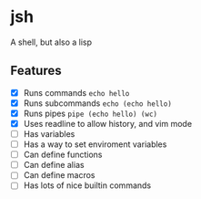 # jsh
A shell, but also a lisp

## Features
- [x] Runs commands `echo hello`
- [x] Runs subcommands `echo (echo hello)`
- [x] Runs pipes `pipe (echo hello) (wc)`
- [x] Uses readline to allow history, and vim mode
- [ ] Has variables
- [ ] Has a way to set enviroment variables
- [ ] Can define functions
- [ ] Can define alias
- [ ] Can define macros
- [ ] Has lots of nice builtin commands
